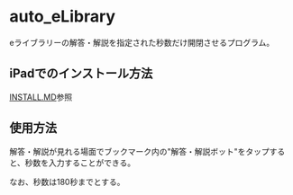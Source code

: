 # auto_eLibrary
eライブラリーの解答・解説を指定された秒数だけ開閉させるプログラム。

## iPadでのインストール方法
[INSTALL.MD](INSTALL.MD)参照

## 使用方法
解答・解説が見れる場面でブックマーク内の"解答・解説ボット"をタップすると、秒数を入力することができる。

なお、秒数は180秒までとする。

